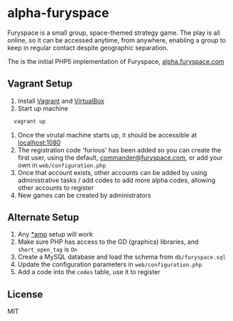 alpha-furyspace
===============

Furyspace is a small group, space-themed strategy game. The play is all online, so it can be accessed anytime, from anywhere, enabling a group to keep in regular contact despite geographic separation.

The is the initial PHP5 implementation of Furyspace, [alpha.furyspace.com](http://alpha.furyspace.com)

Vagrant Setup
-------------

1. Install [Vagrant](http://www.vagrantup.com/) and [VirtualBox](https://www.virtualbox.org/)
1. Start up machine
```bash
  vagrant up
```
1. Once the virutal machine starts up, it should be accessible at [localhost:1080](http://localhost:1080/)
1. The registration code 'furious' has been added so you can create the first user, using the default, commander@furyspace.com, or add your own in `web/configuration.php`
1. Once that account exists, other accounts can be added by using administrative tasks / add codes to add more alpha codes, allowing other accounts to register
1. New games can be created by administrators

Alternate Setup
---------------

1. Any [*amp](http://en.wikipedia.org/wiki/List_of_AMP_packages) setup will work
1. Make sure PHP has access to the GD (graphics) libraries, and `short_open_tag` is `On`
1. Create a MySQL database and load the schema from `db/furyspace.sql`
1. Update the configuration parameters in `web/configuration.php`
1. Add a code into the `codes` table, use it to register

License
-------
MIT
